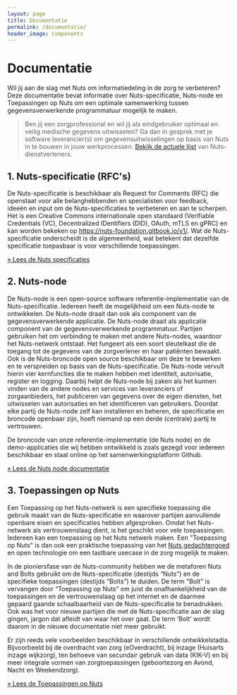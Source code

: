 ```yaml
---
layout: page
title: Documentatie
permalink: /documentatie/
header_image: components
---
```


# Documentatie

Wil jij aan de slag met Nuts om informatiedeling in de zorg te verbeteren? Deze documentatie bevat informatie over Nuts-specificatie, Nuts-node en Toepassingen op Nuts om een optimale samenwerking tussen gegevensverwerkende programmatuur mogelijk te maken. 

> Ben jij een zorgprofessional en wil jij als eindgebruiker optimaal en veilig medische gegevens uitwisselen? Ga dan in gesprek met je software leverancier(s) om gegevensuitwisselingen op basis van Nuts in te bouwen in jouw werkprocessen. [Bekijk de actuele lijst](/deelnemers-netwerk) van Nuts-dienstverleners.

## 1. Nuts-specificatie (RFC's)

De Nuts-specificatie is beschikbaar als Request for Comments (RFC) die openstaat voor alle belanghebbenden en specialisten voor feedback, ideeën en input om de Nuts-specificaties te verbeteren en aan te scherpen. Het is een Creative Commons internationale open standaard (Verifiable Credentials (VC), Decentralized IDentifiers (DID), OAuth, mTLS en gPRC) en kan worden bekeken op https://nuts-foundation.gitbook.io/v1/. Wat de Nuts-specificatie onderscheidt is de algemeenheid, wat betekent dat dezelfde specificatie toepasbaar is voor verschillende toepassingen.

[&raquo; Lees de Nuts specificaties](https://nuts-foundation.gitbook.io/)

## 2. Nuts-node

De Nuts-node is een open-source software referentie-implementatie van de Nuts-specificatie. Iedereen heeft de mogelijkheid om een Nuts-node te ontwikkelen. De Nuts-node draait dan ook als component van de gegevensverwerkende applicatie. De Nuts-node draait als applicatie component van de gegevensverwerkende programmatuur. Partijen gebruiken het om verbinding te maken met andere Nuts-nodes, waardoor het Nuts-netwerk ontstaat. Het fungeert als een soort sleutelkast die de toegang tot de gegevens van de zorgverlener en haar patiënten bewaakt. Ook is de Nuts-broncode open source beschikbaar om deze te bewerken en te verspreiden op basis van de Nuts-specificatie. De Nuts-node vervult hierin vier kernfuncties die te maken hebben met identiteit, autorisatie, register en logging. Daarbij helpt de Nuts-node bij zaken als het kunnen vinden van de andere nodes en services van leveranciers of zorgaanbieders, het publiceren van gegevens over de eigen diensten, het uitwisselen van autorisaties en het identificeren van gebruikers. Doordat elke partij de Nuts-node zelf kan installeren en beheren, de specificatie en broncode openbaar zijn, hoeft niemand op een derde (centrale) partij te vertrouwen.

De broncode van onze referentie-implementatie (de Nuts node) en de demo-applicaties die wij hebben ontwikkeld is zoals gezegd voor iedereen beschikbaar en staat online op het samenwerkingsplatform Github.

[&raquo; Lees de Nuts node documentatie](https://nuts-node.readthedocs.io/)

## 3. Toepassingen op Nuts

Een Toepassing op het Nuts-netwerk is een specifieke toepassing die gebruik maakt van de Nuts-specificatie en waarover partijen aanvullende openbare eisen en specificaties hebben afgesproken. Omdat het Nuts-netwerk als vertrouwenslaag dient, is het geschikt voor vele toepassingen. Iedereen kan een toepassing op het Nuts netwerk maken. Een "Toepassing op Nuts" is dan ook een praktische toepassing van het [Nuts gedachtengoed](/manifest) en open technologie om een tastbare usecase in de zorg mogelijk te maken.

In de pioniersfase van de Nuts-community hebben we de metaforen Nuts and Bolts gebruikt om de Nuts-specificatie (destijds “Nuts”) en de specifieke toepassingen (destijds “Bolts”) te duiden. De term "Bolt" is vervangen door “Toepassing op Nuts” om juist de onafhankelijkheid van de toepassingen en de vertrouwenslaag op het internet en de daarmee gepaard gaande schaalbaarheid van de Nuts-specificatie te benadrukken. Ook was het voor nieuwe partijen die met de Nuts-specificatie aan de slag gingen, jargon dat afleidt van waar het over gaat. De term ‘Bolt’ wordt daarom in de nieuwe documentatie niet meer gebruikt. 

Er zijn reeds vele voorbeelden beschikbaar in verschillende ontwikkelstadia. Bijvoorbeeld bij de overdracht van zorg (eOverdracht), bij inzage (Huisarts inzage wijkzorg), ten behoeve van secundair gebruik van data (KIK-V) en bij meer integrale vormen van zorgtoepassingen (geboortezorg en Avond, Nacht en Weekendzorg). 

[&raquo; Lees de Toepassingen op Nuts](https://nuts-foundation.gitbook.io/bolts/)
